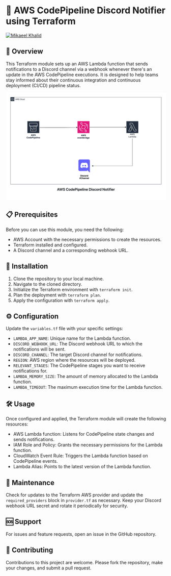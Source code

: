 # 🚀 AWS CodePipeline Discord Notifier using Terraform

[![Mikaeel Khalid](https://badgen.now.sh/badge/by/mikaeelkhalid/purple)](https://github.com/mikaeelkhalid)

## 📜 Overview

This Terraform module sets up an AWS Lambda function that sends notifications to a Discord channel via a webhook whenever there's
an update in the AWS CodePipeline executions. It is designed to help teams stay informed about their continuous integration and
continuous deployment (CI/CD) pipeline status.

![AWS CodePipeline Discord Notifier](architecture-diagram/AWS%20CodePipeline%20Discord%20Notifier.jpg)

## 📋 Prerequisites

Before you can use this module, you need the following:

- AWS Account with the necessary permissions to create the resources.
- Terraform installed and configured.
- A Discord channel and a corresponding webhook URL.

## 💽 Installation

1. Clone the repository to your local machine.
2. Navigate to the cloned directory.
3. Initialize the Terraform environment with `terraform init`.
4. Plan the deployment with `terraform plan`.
5. Apply the configuration with `terraform apply`.

## ⚙️ Configuration

Update the `variables.tf` file with your specific settings:

- `LAMBDA_APP_NAME`: Unique name for the Lambda function.
- `DISCORD_WEBHOOK_URL`: The Discord webhook URL to which the notifications will be sent.
- `DISCORD_CHANNEL`: The target Discord channel for notifications.
- `REGION`: AWS region where the resources will be deployed.
- `RELEVANT_STAGES`: The CodePipeline stages you want to receive notifications for.
- `LAMBDA_MEMORY_SIZE`: The amount of memory allocated to the Lambda function.
- `LAMBDA_TIMEOUT`: The maximum execution time for the Lambda function.

## 🛠 Usage

Once configured and applied, the Terraform module will create the following resources:

- AWS Lambda function: Listens for CodePipeline state changes and sends notifications.
- IAM Role and Policy: Grants the necessary permissions for the Lambda function.
- CloudWatch Event Rule: Triggers the Lambda function based on CodePipeline events.
- Lambda Alias: Points to the latest version of the Lambda function.

## 🔧 Maintenance

Check for updates to the Terraform AWS provider and update the `required_providers` block in `provider.tf` as necessary. Keep your
Discord webhook URL secret and rotate it periodically for security.

## 🆘 Support

For issues and feature requests, open an issue in the GitHub repository.

## 👥 Contributing

Contributions to this project are welcome. Please fork the repository, make your changes, and submit a pull request.

